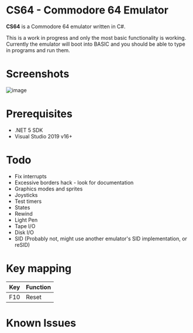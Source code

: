 # CS64 - Commodore 64 Emulator

**CS64** is a Commodore 64 emulator written in C#. 

This is a work in progress and only the most basic functionality is working. Currently the emulator will boot into BASIC 
and you should be able to type in programs and run them.

# Screenshots

![image](https://user-images.githubusercontent.com/1910659/133099604-836461b8-8f8a-4829-a3c3-6f364deea554.png)

# Prerequisites

* .NET 5 SDK
* Visual Studio 2019 v16+

# Todo

* Fix interrupts
* Excessive borders hack - look for documentation
* Graphics modes and sprites
* Joysticks
* Test timers
* States
* Rewind
* Light Pen
* Tape I/O
* Disk I/O
* SID (Probably not, might use another emulator's SID implementation, or reSID)

# Key mapping

|  Key    |  Function    |
|---------|--------------|
|  F10    |  Reset       |


# Known Issues

